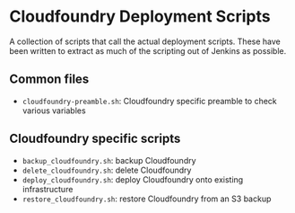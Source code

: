 # Cloudfoundry Deployment Scripts

A collection of scripts that call the actual deployment scripts.  These have been written to extract as much of the scripting out of Jenkins as possible.

## Common files

- `cloudfoundry-preamble.sh`: Cloudfoundry specific preamble to check various variables

## Cloudfoundry specific scripts

- `backup_cloudfoundry.sh`: backup Cloudfoundry
- `delete_cloudfoundry.sh`: delete Cloudfoundry
- `deploy_cloudfoundry.sh`: deploy Cloudfoundry onto existing infrastructure
- `restore_cloudfoundry.sh`: restore Cloudfoundry from an S3 backup
